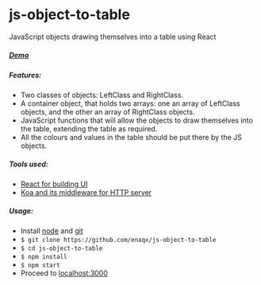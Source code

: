 js-object-to-table
==================

JavaScript objects drawing themselves into a table using React

##### [Demo](http://enaqx.github.io/js-objects-to-table.html)

##### Features:
  * Two classes of objects: LeftClass and RightClass.
  * A container object, that holds two arrays: one an array of LeftClass objects, and the other an array of RightClass objects.
  * JavaScript functions that will allow the objects to draw themselves into the  table, extending the table as required.
  * All the colours and values in the table should be put there by the JS objects.


##### Tools used:
  * [React for building UI](https://github.com/facebook/react)
  * [Koa and its middleware for HTTP server](https://github.com/koajs/koa)


##### Usage:
  * Install [node](https://github.com/joyent/node/wiki/Installing-Node.js-via-package-manager) and [git](http://git-scm.com/downloads)
  * `$ git clone https://github.com/enaqx/js-object-to-table`
  * `$ cd js-object-to-table`
  * `$ npm install`
  * `$ npm start`
  * Proceed to [localhost:3000](http://localhost:3000)